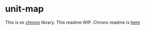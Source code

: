 # unit-map

This is ex [chrono](https://github.com/HealthSamurai/chrono) library. This readme WIP. Chrono readme is [here](https://github.com/HealthSamurai/unit-map/tree/master/src/unit_map/type/chrono)
